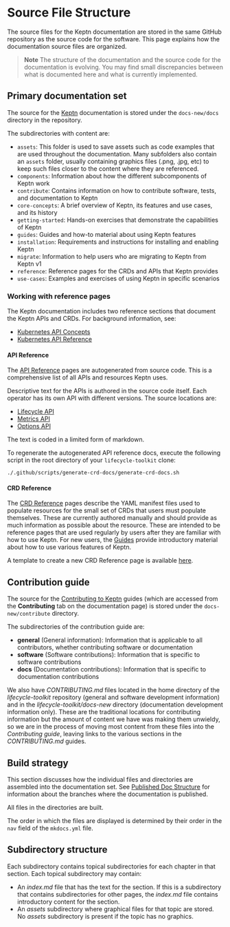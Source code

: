 # Source File Structure

The source files for the Keptn documentation
are stored in the same GitHub repository as the source code for the software.
This page explains how the documentation source files are organized.

> **Note** The structure of the documentation
  and the source code for the documentation is evolving.
  You may find small discrepancies between
  what is documented here and what is currently implemented.

## Primary documentation set

The source for the
[Keptn](https://lifecycle.keptn.sh/docs)
documentation is stored under
the `docs-new/docs` directory in the repository.

The subdirectories with content are:

- `assets`: This folder is used to save assets such as code examples that are used throughout the documentation.
  Many subfolders also contain an `assets` folder,
  usually containing graphics files (.png, .jpg, etc)
  to keep such files closer to the content where they are referenced.
- `components`: Information about how the different subcomponents of Keptn work
- `contribute`: Contains information on how to contribute software, tests, and documentation to Keptn
- `core-concepts`: A brief overview of Keptn, its features and use cases, and its history
- `getting-started`: Hands-on exercises that demonstrate the capabilities of Keptn
- `guides`: Guides and how-to material about using Keptn features
- `installation`: Requirements and instructions for installing and enabling Keptn
- `migrate`: Information to help users who are migrating to Keptn from Keptn v1
- `reference`: Reference pages for the CRDs and APIs that Keptn provides
- `use-cases`: Examples and exercises of using Keptn in specific scenarios

### Working with reference pages

The Keptn documentation includes two reference sections
that document the Keptn APIs and CRDs.
For background information, see:

- [Kubernetes API Concepts](https://kubernetes.io/docs/reference/using-api/api-concepts/)
- [Kubernetes API Reference](https://kubernetes.io/docs/reference/kubernetes-api/)

#### API Reference

The
[API Reference](../../reference/api-reference/index.md)
pages are autogenerated from source code.
This is a comprehensive list of all APIs and resources Keptn uses.

Descriptive text for the APIs is authored in the source code itself.
Each operator has its own API with different versions.
The source locations are:

- [Lifecycle API](https://github.com/keptn/lifecycle-toolkit/tree/main/lifecycle-operator/apis/lifecycle)
- [Metrics API](https://github.com/keptn/lifecycle-toolkit/tree/main/metrics-operator/api)
- [Options API](https://github.com/keptn/lifecycle-toolkit/tree/main/lifecycle-operator/apis/options)

The text is coded in a limited form of markdown.

To regenerate the autogenerated API reference docs,
execute the following script
in the root directory of your `lifecycle-toolkit` clone:

```shell
./.github/scripts/generate-crd-docs/generate-crd-docs.sh
```

#### CRD Reference

The [CRD Reference](../../reference/crd-reference/index.md) pages
describe the YAML manifest files used to populate resources
for the small set of CRDs that users must populate themselves.
These are currently authored manually
and should provide as much information as possible about the resource.
These are intended to be reference pages that are used regularly
by users after they are familiar with how to use Keptn.
For new users, the
[Guides](https://lifecycle.keptn.sh/docs/implementing/)
provide introductory material about how to use various features of Keptn.

A template to create a new CRD Reference page
is available [here](assets/yaml-crd-ref-template.md).

## Contribution guide

The source for the
[Contributing to Keptn](https://lifecycle.keptn.sh/contribute/)
guides
(which are accessed from the **Contributing** tab on the documentation page)
is stored under the `docs-new/contribute` directory.

The subdirectories of the contribution guide are:

- **general** (General information):
  Information that is applicable to all contributors,
  whether contributing software or documentation
- **software** (Software contributions):
  Information that is specific to software contributions
- **docs** (Documentation contributions):
  Information that is specific to documentation contributions

We also have *CONTRIBUTING.md* files located in the
home directory of the *lifecycle-toolkit* repository
(general and software development information)
and in the *lifecycle-toolkit/docs-new* directory
(documentation development information only).
These are the traditional locations for contributing information
but the amount of content we have was making them unwieldy,
so we are in the process of moving most content from these files
into the *Contributing guide*,
leaving links to the various sections in the *CONTRIBUTING.md* guides.

## Build strategy

This section discusses how the individual files and directories
are assembled into the documentation set.
See
[Published Doc Structure](./publish.md)
for information about the branches where the documentation is published.

All files in the directories are built.

The order in which the files are displayed
is determined by their order in the `nav` field
of the `mkdocs.yml` file.

## Subdirectory structure

Each subdirectory contains topical subdirectories for each chapter in that section.
Each topical subdirectory may contain:

- An *index.md* file that has the text for the section.
  If this is a subdirectory that contains subdirectories for other pages,
  the *index.md* file
  contains introductory content for the section.
- An *assets* subdirectory where graphical files for that topic are stored.
  No *assets* subdirectory is present if the topic has no graphics.
